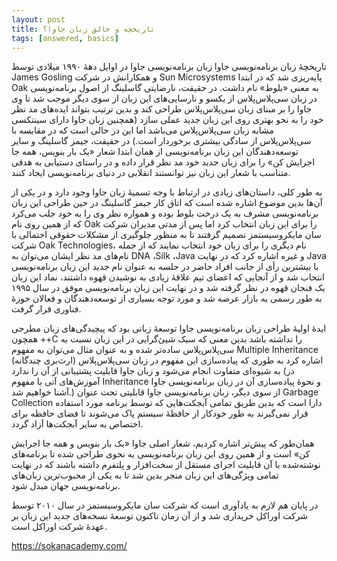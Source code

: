 ```yaml
---
layout: post
title: تاریخچه و خالق زبان جاوا؟
tags: [answered, basics]
---
```




<!-- comment #653912720 -->


تاریخچۀ زبان برنامه‌نویسی جاوا
زبان برنامه‌نویسی جاوا در اوایل دهۀ ۱۹۹۰ میلادی توسط James Gosling و همکارانش در شرکت Sun Microsystems پایه‌ریزی شد که در ابتدا Oak به معنی «بلوط» نام داشت. در حقیقت، نارضایتی گاسلینگ از اصول برنامه‌نویسی در زبان سی‌پلاس‌پلاس از یکسو و نارسایی‌های این زبان از سوی دیگر موجب شد تا وِی جاوا را بر مبنای زبان سی‌پلاس‌پلاس طراحی کند و بدین ترتیب بتواند ایده‌های مد نظر خود را به نحو بهتری روی این زبان جدید عملی سازد (همچنین زبان جاوا دارای سینتکسی مشابه زبان سی‌پلاس‌پلاس می‌باشد اما این در حالی است که در مقایسه با سی‌پلاس‌پلاس از سادگی بیشتری برخوردار است.) در حقیقت، جیمز گاسلینگ و سایر توسعه‌دهندگان این زبان برنامه‌نویسی از همان ابتدا شعار «یک بار بنویس، همه جا اجرایش کن» را برای زبان جدید خود مد نظر قرار داده و در راستای دستیابی به هدفی متناسب با شعار این زبان نیز توانستند انقلابی در دنیای برنامه‌نویسی ایجاد کنند.

به طور کلی، داستان‌های زیادی در ارتباط با وجه تسمیۀ زبان جاوا وجود دارد و در یکی از آن‌ها بدین موضوع اشاره شده است که اتاق کار جیمز گاسلینگ در حین طراحی این زبان برنامه‌نویسی مشرف به یک درخت بلوط بوده و همواره نظر وی را به خود جلب می‌کرد که از همین روی نام Oak را برای این زبان انتخاب کرد اما پس از مدتی مدیران شرکت سان مایکروسیستمز تصمیم گرفتند تا به منظور جلوگیری از مشکلات حقوقی احتمالی با شرکت Oak Technologies، نام دیگری را برای زبان خود انتخاب نمایند که از جمله نام‌های مد نظر ایشان می‌توان به DNA ،Silk ،Java و غیره اشاره کرد که در نهایت Java با بیشترین رأی از جانب افراد حاضر در جلسه به عنوان نام جدید این زبان برنامه‌نویسی انتخاب شد و از آنجایی که اعضای تیم علاقهٔ زیادی به نوشیدن قهوه داشتند، نماد این زبان یک فنجان قهوه در نظر گرفته شد و در نهایت این زبان برنامه‌نویسی موفق در سال ۱۹۹۵ به طور رسمی به بازار عرضه شد و مورد توجه بسیاری از توسعه‌دهندگان و فعالان حوزۀ فناوری قرار گرفت. 

ایدۀ‌ اولیۀ طراحی زبان برنامه‌نویسی جاوا توسعۀ زبانی بود که پیچیدگی‌های زبان مطرحی همچون ++C را نداشته باشد بدین معنی که سبک شیئ‌گرایی در این زبان نسبت به سی‌پلاس‌پلاس ساده‌تر شده و به عنوان مثال می‌توان به مفهوم Multiple Inheritance (ارث‌بری چندگانه) اشاره کرد به طوری که پیاده‌سازی این مفهوم در زبان سی‌پلاس‌پلاس به شیوه‌ای متفاوت انجام می‌شود و زبان جاوا قابلیت پشتیبانی از آن را ندارد (در آموزش‌های آتی با مفهوم Inheritance و نحوۀ پیاده‌سازی آن در زبان برنامه‌نویسی جاوا آشنا خواهیم شد.) از سوی دیگر، زبان برنامه‌نویسی جاوا قابلیتی تحت عنوان Garbage Collection دارا است که بدین طریق تمامی آبجکت‌هایی که توسط برنامه مورد استفاده قرار نمی‌گیرند به طور خودکار از حافظۀ سیستم پاک می‌شوند تا فضای حافظه برای اختصاص به سایر آبجکت‌ها آزاد گردد.

همان‌طور که پیش‌تر اشاره کردیم، شعار اصلی جاوا «یک بار بنویس و همه جا اجرایش کن» است و از همین روی این زبان برنامه‌نویسی به نحوی طراحی شده تا برنامه‌های نوشته‌شده با آن قابلیت اجرای مستقل از سخت‌افزار و پلتفرم ‌داشته باشند که در نهایت تمامی ویژگی‌های این زبان منجر بدین شد تا به یکی از محبوب‌ترین زبان‌های برنامه‌نویسی جهان مبدل شود.

در پایان هم لازم به یادآوری است که شرکت سان مایکروسیستمز در سال ۲۰۱۰ توسط شرکت اوراکل خریداری شد و از آن زمان تاکنون توسعۀ نسخه‌های جدید این زبان بر عهدۀ شرکت اوراکل است.

https://sokanacademy.com/


